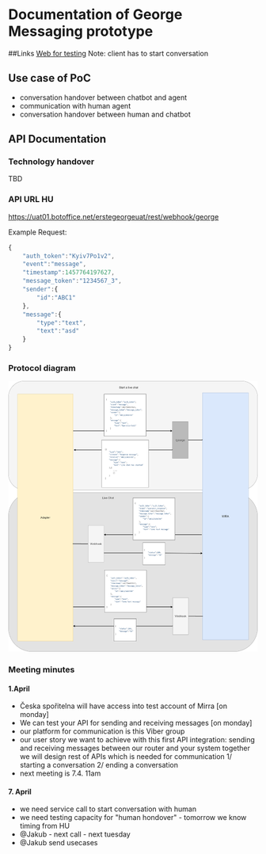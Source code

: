 # Documentation of George Messaging prototype

##Links
[Web for testing](https://webchat-dev.azurewebsites.net/#874ef829-a81e-40c8-bde1-9abcacb590e1) Note: client has to start conversation

## Use case of PoC

- conversation handover between chatbot and agent
- communication with human agent
- conversation handover between human and chatbot


## API Documentation
### Technology handover
TBD

### API URL HU

https://uat01.botoffice.net/erstegeorgeuat/rest/webhook/george

Example Request: 

```javascript
{
	"auth_token":"Kyiv7Po1v2",
	"event":"message",
	"timestamp":1457764197627,
	"message_token":"1234567_3",
	"sender":{ 
		"id":"ABC1"
	},
	"message":{ 
		"type":"text", 
		"text":"asd" 
	}
}
```

### Protocol diagram
![x](media/API-diagram.png)




### Meeting minutes

#### 1.April
- Česka spořitelna will have access into test account of Mirra [on monday]
- We can test your API for sending and receiving messages [on monday]
- our platform for communication is this Viber group
- our user story we want to achieve with this first API integration:
sending and receiving messages between our router and your system
together we will design rest of APIs which is needed for communication
1/ starting a conversation
2/ ending a conversation
- next meeting is 7.4. 11am


#### 7. April
- we need service call to start conversation with human
- we need testing capacity for "human hondover" - tomorrow we know timing from HU
- @Jakub - next call - next tuesday
- @Jakub send usecases